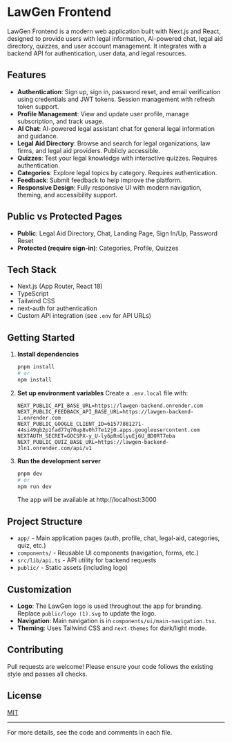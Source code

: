 # LawGen Frontend

LawGen Frontend is a modern web application built with Next.js and React, designed to provide users with legal information, AI-powered chat, legal aid directory, quizzes, and user account management. It integrates with a backend API for authentication, user data, and legal resources.

## Features

- **Authentication**: Sign up, sign in, password reset, and email verification using credentials and JWT tokens. Session management with refresh token support.
- **Profile Management**: View and update user profile, manage subscription, and track usage.
- **AI Chat**: AI-powered legal assistant chat for general legal information and guidance.
- **Legal Aid Directory**: Browse and search for legal organizations, law firms, and legal aid providers. Publicly accessible.
- **Quizzes**: Test your legal knowledge with interactive quizzes. Requires authentication.
- **Categories**: Explore legal topics by category. Requires authentication.
- **Feedback**: Submit feedback to help improve the platform.
- **Responsive Design**: Fully responsive UI with modern navigation, theming, and accessibility support.

## Public vs Protected Pages

- **Public**: Legal Aid Directory, Chat, Landing Page, Sign In/Up, Password Reset
- **Protected (require sign-in)**: Categories, Profile, Quizzes

## Tech Stack

- Next.js (App Router, React 18)
- TypeScript
- Tailwind CSS
- next-auth for authentication
- Custom API integration (see `.env` for API URLs)

## Getting Started

1. **Install dependencies**

   ```sh
   pnpm install
   # or
   npm install
   ```

2. **Set up environment variables**
   Create a `.env.local` file with:

   ```env
   NEXT_PUBLIC_API_BASE_URL=https://lawgen-backend.onrender.com
   NEXT_PUBLIC_FEEDBACK_API_BASE_URL=https://lawgen-backend-1.onrender.com
   NEXT_PUBLIC_GOOGLE_CLIENT_ID=61577881271-44si49qb2p1fad77q70up8v0h77e12j0.apps.googleusercontent.com
   NEXTAUTH_SECRET=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
   NEXT_PUBLIC_QUIZ_BASE_URL=https://lawgen-backend-3ln1.onrender.com/api/v1

   ```

3. **Run the development server**
   ```sh
   pnpm dev
   # or
   npm run dev
   ```
   The app will be available at http://localhost:3000

## Project Structure

- `app/` - Main application pages (auth, profile, chat, legal-aid, categories, quiz, etc.)
- `components/` - Reusable UI components (navigation, forms, etc.)
- `src/lib/api.ts` - API utility for backend requests
- `public/` - Static assets (including logo)

## Customization

- **Logo**: The LawGen logo is used throughout the app for branding. Replace `public/logo (1).svg` to update the logo.
- **Navigation**: Main navigation is in `components/ui/main-navigation.tsx`.
- **Theming**: Uses Tailwind CSS and `next-themes` for dark/light mode.

## Contributing

Pull requests are welcome! Please ensure your code follows the existing style and passes all checks.

## License

[MIT](LICENSE)

---

For more details, see the code and comments in each file.
